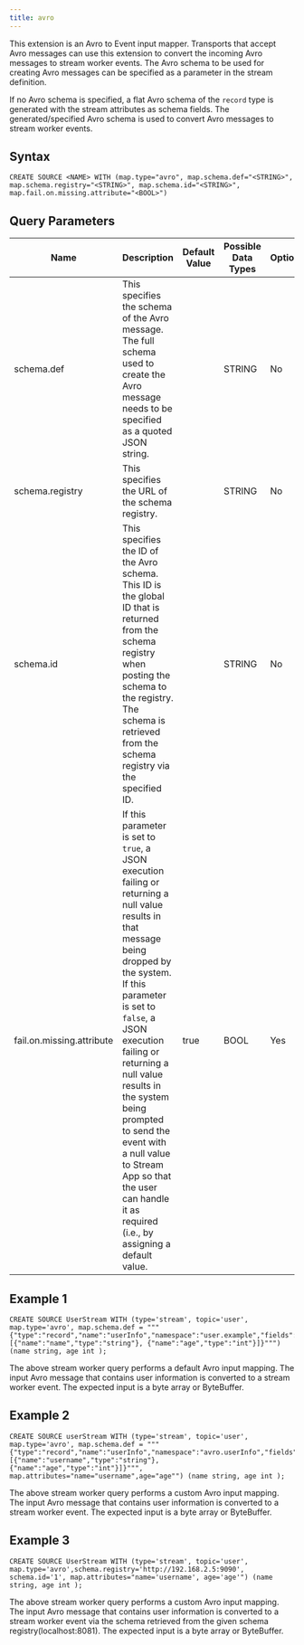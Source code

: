 ```yaml
---
title: avro
---
```


This extension is an Avro to Event input mapper. Transports that accept Avro messages can use this extension to convert the incoming Avro messages to stream worker events. The Avro schema to be used for creating Avro messages can be specified as a parameter in the stream definition.

If no Avro schema is specified, a flat Avro schema of the `record` type is generated with the stream attributes as schema fields. The generated/specified Avro schema is used to convert Avro messages to stream worker events.

## Syntax

    CREATE SOURCE <NAME> WITH (map.type="avro", map.schema.def="<STRING>", map.schema.registry="<STRING>", map.schema.id="<STRING>", map.fail.on.missing.attribute="<BOOL>")

## Query Parameters

| Name             | Description                 | Default Value | Possible Data Types | Optional | Dynamic |
|-----------------|------------------------------|---------------|---------------------|----------|---------|
| schema.def          | This specifies the schema of the Avro message. The full schema used to create the Avro message needs to be specified as a quoted JSON string.        |               | STRING              | No       | No      |
| schema.registry        | This specifies the URL of the schema registry.     |               | STRING              | No       | No      |
| schema.id        | This specifies the ID of the Avro schema. This ID is the global ID that is returned from the schema registry when posting the schema to the registry. The schema is retrieved from the schema registry via the specified ID.        |               | STRING         | No       | No      |
| fail.on.missing.attribute | If this parameter is set to `true`, a JSON execution failing or returning a null value results in that message being dropped by the system. If this parameter is set to `false`, a JSON execution failing or returning a null value results in the system being prompted to send the event with a null value to Stream App so that the user can handle it as required (i.e., by assigning a default value. | true        | BOOL                | Yes      | No      |

## Example 1

    CREATE SOURCE UserStream WITH (type='stream', topic='user', map.type='avro', map.schema.def = """{"type":"record","name":"userInfo","namespace":"user.example","fields":[{"name":"name","type":"string"}, {"name":"age","type":"int"}]}""") (name string, age int );

The above stream worker query performs a default Avro input mapping. The input Avro message that contains user information is converted to a stream worker event. The expected input is a byte array or ByteBuffer.

## Example 2

    CREATE SOURCE userStream WITH (type='stream', topic='user', map.type='avro', map.schema.def = """{"type":"record","name":"userInfo","namespace":"avro.userInfo","fields":[{"name":"username","type":"string"}, {"name":"age","type":"int"}]}""", map.attributes="name="username",age="age"") (name string, age int );

The above stream worker query performs a custom Avro input mapping. The input Avro message that contains user information is converted to a stream worker event. The expected input is a byte array or ByteBuffer.

## Example 3

    CREATE SOURCE UserStream WITH (type='stream', topic='user', map.type='avro',schema.registry='http://192.168.2.5:9090', schema.id='1', map.attributes="name='username', age='age'") (name string, age int );

The above stream worker query performs a custom Avro input mapping. The input Avro message that contains user information is converted to a stream worker event via the schema retrieved from the given schema registry(localhost:8081). The expected input is a byte array or
ByteBuffer.
